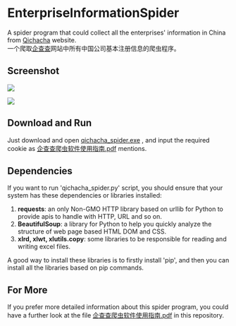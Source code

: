 # EnterpriseInformationSpider
A spider program that could collect all the enterprises' information in China from [Qichacha](http://www.qichacha.com/) website.<br>
一个爬取[企查查](http://www.qichacha.com/)网站中所有中国公司基本注册信息的爬虫程序。

## Screenshot
![](http://yaochenkun.cn/wordpress/wp-content/uploads/2017/01/33123.png)

![](http://yaochenkun.cn/wordpress/wp-content/uploads/2017/01/12.png)

## Download and Run
Just download and open [qichacha_spider.exe](https://github.com/yaochenkun/EnterpriseInformationSpider/blob/master/qichacha_spider.exe) , and input the required cookie as [企查查爬虫软件使用指南.pdf](https://github.com/yaochenkun/EnterpriseInformationSpider/blob/master/企查查爬虫软件使用指南.pdf) mentions.

## Dependencies
If you want to run 'qichacha_spider.py' script, you should ensure that your system has these dependencies or libraries installed:

1. __requests__: an only Non-GMO HTTP library based on urllib for Python to provide apis to handle with HTTP, URL and so on.
2. __BeautifulSoup__: a library for Python to help you quickly analyze the structure of web page based HTML DOM and CSS.
3. __xlrd, xlwt, xlutils.copy__: some libraries to be responsible for reading and writing excel files.

A good way to install these libraries is to firstly install 'pip', and then you can install all the libraries based on pip commands.

## For More
If you prefer more detailed information about this spider program, you could have a further look at the file [企查查爬虫软件使用指南.pdf](https://github.com/yaochenkun/EnterpriseInformationSpider/blob/master/企查查爬虫软件使用指南.pdf) in this repository.
